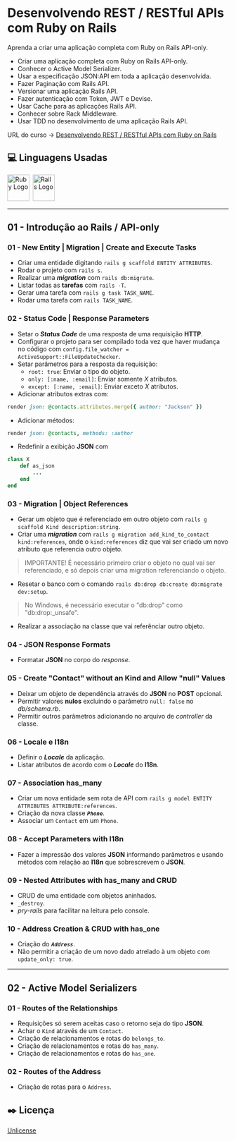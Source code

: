 # Desenvolvendo REST / RESTful APIs com Ruby on Rails

Aprenda a criar uma aplicação completa com Ruby on Rails API-only.

* Criar uma aplicação completa com Ruby on Rails API-only.
* Conhecer o Active Model Serializer.
* Usar a especificação JSON:API em toda a aplicação desenvolvida.
* Fazer Paginação com Rails API.
* Versionar uma aplicação Rails API.
* Fazer autenticação com Token, JWT e Devise.
* Usar Cache para as aplicações Rails API.
* Conhecer sobre Rack Middleware.
* Usar TDD no desenvolvimento de uma aplicação Rails API.

URL do curso -> [Desenvolvendo REST / RESTful APIs com Ruby on Rails](https://www.udemy.com/course/rubyonrails-api/)

## :computer: Linguagens Usadas
<div>
    <img alt='Ruby Logo' height='60' width='50' src='https://raw.githubusercontent.com/get-icon/geticon/fc0f660daee147afb4a56c64e12bde6486b73e39/icons/ruby.svg' />&nbsp;
    <img alt='Rails Logo' height='60' width='50' src='https://raw.githubusercontent.com/get-icon/geticon/fc0f660daee147afb4a56c64e12bde6486b73e39/icons/rails.svg' />&nbsp;
</div>

***

## 01 - Introdução ao Rails / API-only

### 01 - New Entity | Migration | Create and Execute Tasks
* Criar uma entidade digitando `rails g scaffold ENTITY ATTRIBUTES`.
* Rodar o projeto com `rails s`.
* Realizar uma ***migration*** com `rails db:migrate`.
* Listar todas as **tarefas** com `rails -T`.
* Gerar uma tarefa com `rails g task TASK_NAME`.
* Rodar uma tarefa com `rails TASK_NAME`.

### 02 - Status Code | Response Parameters
* Setar o ***Status Code*** de uma resposta de uma requisição **HTTP**.
* Configurar o projeto para ser compilado toda vez que haver mudança no código com `config.file_watcher = ActiveSupport::FileUpdateChecker`.
* Setar parâmetros para a resposta da requisição:
    * `root: true`: Enviar o tipo do objeto.
    * `only: [:name, :email]`: Enviar somente *X* atributos.
    * `except: [:name, :email]`: Enviar exceto *X* atributos.
* Adicionar atributos extras com:
```ruby
render json: @contacts.attributes.merge({ author: "Jackson" })
```
* Adicionar métodos:
```ruby
render json: @contacts, methods: :author
```
* Redefinir a exibição **JSON** com
```ruby
class X
    def as_json
        ...
    end
end
```

### 03 - Migration | Object References
* Gerar um objeto que é referenciado em outro objeto com `rails g scaffold Kind description:string`.
* Criar uma ***migration*** com `rails g migration add_kind_to_contact kind:references`, onde o `kind:references` diz que vai ser criado um novo atributo que referencia outro objeto.
> IMPORTANTE! É necessário primeiro criar o objeto no qual vai ser referenciado, e só depois criar uma migration referenciando o objeto.
* Resetar o banco com o comando `rails db:drop db:create db:migrate dev:setup`.
> No Windows, é necessário executar o "db:drop" como "db:drop:_unsafe".
* Realizar a associação na classe que vai referênciar outro objeto.

### 04 - JSON Response Formats
* Formatar **JSON** no corpo do *response*.

### 05 - Create "Contact" without an Kind and Allow "null" Values
* Deixar um objeto de dependência através do **JSON** no **POST** opcional.
* Permitir valores **nulos** excluindo o parâmetro `null: false` no *db/schema.rb*.
* Permitir outros parâmetros adicionando no arquivo de *controller* da classe.

### 06 - Locale e I18n
* Definir o ***Locale*** da aplicação.
* Listar atributos de acordo com o ***Locale*** do **I18n**.

### 07 - Association has_many
* Criar um nova entidade sem rota de API com `rails g model ENTITY ATTRIBUTES ATTRIBUTE:references`.
* Criação da nova classe ***`Phone`***.
* Associar um `Contact` em um `Phone`.

### 08 - Accept Parameters with I18n
* Fazer a impressão dos valores **JSON** informando parâmetros e usando métodos com relação ao **I18n** que sobrescrevem o **JSON**.

### 09 - Nested Attributes with has_many and CRUD
* CRUD de uma entidade com objetos aninhados.
* `_destroy`.
* *pry-rails* para facilitar na leitura pelo console.

### 10 - Address Creation & CRUD with has_one
* Criação do ***`Address`***.
* Não permitir a criação de um novo dado atrelado à um objeto com `update_only: true`.

***

## 02 - Active Model Serializers

### 01 - Routes of the Relationships
* Requisições só serem aceitas caso o retorno seja do tipo **JSON**.
* Achar o `Kind` através de um `Contact`.
* Criação de relacionamentos e rotas do `belongs_to`.
* Criação de relacionamentos e rotas do `has_many`.
* Criação de relacionamentos e rotas do `has_one`.

### 02 - Routes of the Address
* Criação de rotas para o `Address`.

## :black_nib: Licença
[Unlicense](https://unlicense.org)
